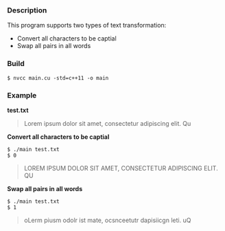 ### Description <br />
This program supports two types of text transformation: <br />
* Convert all characters to be captial
* Swap all pairs in all words
### Build <br />
```Shell
$ nvcc main.cu -std=c++11 -o main
```
### Example <br />
**test.txt** <br />
> Lorem ipsum dolor sit amet, consectetur adipiscing elit. Qu <br />

**Convert all characters to be captial** <br />
```
$ ./main test.txt 
$ 0 
```
> LOREM IPSUM DOLOR SIT AMET, CONSECTETUR ADIPISCING ELIT. QU <br />

**Swap all pairs in all words** <br />
```
$ ./main test.txt 
$ 1
```
> oLerm piusm odolr ist mate, ocsnceetutr dapisiicgn leti. uQ <br />

